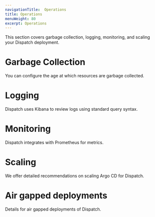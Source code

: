 ```yaml
---
navigationTitle:  Operations
title: Operations
menuWeight: 80
excerpt: Operations
---
```

This section covers garbage collection, logging, monitoring, and scaling your Dispatch deployment.

# Garbage Collection

You can configure the age at which resources are garbage collected.

# Logging

Dispatch uses Kibana to review logs using standard query syntax. 

# Monitoring

Dispatch integrates with Prometheus for metrics.

# Scaling

We offer detailed recommendations on scaling Argo CD for Dispatch.

# Air gapped deployments

Details for air gapped deployments of Dispatch.
